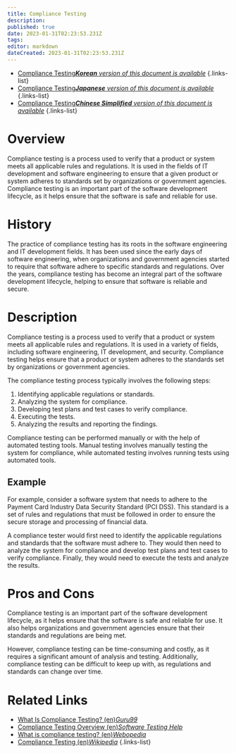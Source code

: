 ```yaml
---
title: Compliance Testing
description: 
published: true
date: 2023-01-31T02:23:53.231Z
tags: 
editor: markdown
dateCreated: 2023-01-31T02:23:53.231Z
---
```


- [Compliance Testing***Korean** version of this document is available*](/ko/Knowledge-base/Dictionary/compliance-testing)
{.links-list}
- [Compliance Testing***Japanese** version of this document is available*](/ja/Knowledge-base/Dictionary/compliance-testing)
{.links-list}
- [Compliance Testing***Chinese Simplified** version of this document is available*](/zh/Knowledge-base/Dictionary/compliance-testing)
{.links-list}


# Overview
Compliance testing is a process used to verify that a product or system meets all applicable rules and regulations. It is used in the fields of IT development and software engineering to ensure that a given product or system adheres to standards set by organizations or government agencies. Compliance testing is an important part of the software development lifecycle, as it helps ensure that the software is safe and reliable for use.

# History
The practice of compliance testing has its roots in the software engineering and IT development fields. It has been used since the early days of software engineering, when organizations and government agencies started to require that software adhere to specific standards and regulations. Over the years, compliance testing has become an integral part of the software development lifecycle, helping to ensure that software is reliable and secure.

# Description
Compliance testing is a process used to verify that a product or system meets all applicable rules and regulations. It is used in a variety of fields, including software engineering, IT development, and security. Compliance testing helps ensure that a product or system adheres to the standards set by organizations or government agencies.

The compliance testing process typically involves the following steps:

1. Identifying applicable regulations or standards.
2. Analyzing the system for compliance.
3. Developing test plans and test cases to verify compliance.
4. Executing the tests.
5. Analyzing the results and reporting the findings.

Compliance testing can be performed manually or with the help of automated testing tools. Manual testing involves manually testing the system for compliance, while automated testing involves running tests using automated tools.

## Example
For example, consider a software system that needs to adhere to the Payment Card Industry Data Security Standard (PCI DSS). This standard is a set of rules and regulations that must be followed in order to ensure the secure storage and processing of financial data. 

A compliance tester would first need to identify the applicable regulations and standards that the software must adhere to. They would then need to analyze the system for compliance and develop test plans and test cases to verify compliance. Finally, they would need to execute the tests and analyze the results.

# Pros and Cons
Compliance testing is an important part of the software development lifecycle, as it helps ensure that the software is safe and reliable for use. It also helps organizations and government agencies ensure that their standards and regulations are being met.

However, compliance testing can be time-consuming and costly, as it requires a significant amount of analysis and testing. Additionally, compliance testing can be difficult to keep up with, as regulations and standards can change over time.

# Related Links
- [What Is Compliance Testing? (en)*Guru99*](https://www.guru99.com/what-is-compliance-testing.html)
- [Compliance Testing Overview (en)*Software Testing Help*](https://www.softwaretestinghelp.com/compliance-testing-overview/)
- [What is compliance testing? (en)*Webopedia*](https://www.webopedia.com/TERM/C/compliance_testing.html)
- [Compliance Testing (en)*Wikipedia*](https://en.wikipedia.org/wiki/Compliance_testing)
{.links-list}